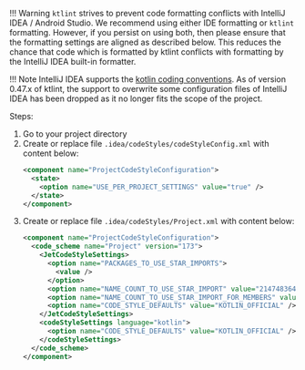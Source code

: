 !!! Warning
    `ktlint` strives to prevent code formatting conflicts with IntelliJ IDEA / Android Studio. We recommend using either IDE formatting or `ktlint` formatting. However, if you persist on using both, then please ensure that the formatting settings are aligned as described below.  This reduces the chance that code which is formatted by ktlint conflicts with formatting by the IntelliJ IDEA built-in formatter.

!!! Note
    IntelliJ IDEA supports the [kotlin coding conventions](https://kotlinlang.org/docs/coding-conventions.html). As of version 0.47.x of ktlint, the support to overwrite some configuration files of IntelliJ IDEA has been dropped as it no longer fits the scope of the project. 


Steps:

1. Go to your project directory
2. Create or replace file `.idea/codeStyles/codeStyleConfig.xml` with content below:
   ```xml
   <component name="ProjectCodeStyleConfiguration">
     <state>
       <option name="USE_PER_PROJECT_SETTINGS" value="true" />
     </state>
   </component>
   ```
3. Create or replace file `.idea/codeStyles/Project.xml` with content below:
   ```xml
   <component name="ProjectCodeStyleConfiguration">
     <code_scheme name="Project" version="173">
       <JetCodeStyleSettings>
         <option name="PACKAGES_TO_USE_STAR_IMPORTS">
           <value />
         </option>
         <option name="NAME_COUNT_TO_USE_STAR_IMPORT" value="2147483647" />
         <option name="NAME_COUNT_TO_USE_STAR_IMPORT_FOR_MEMBERS" value="2147483647" />
         <option name="CODE_STYLE_DEFAULTS" value="KOTLIN_OFFICIAL" />
       </JetCodeStyleSettings>
       <codeStyleSettings language="kotlin">
         <option name="CODE_STYLE_DEFAULTS" value="KOTLIN_OFFICIAL" />
       </codeStyleSettings>
     </code_scheme>
   </component>
   ```
